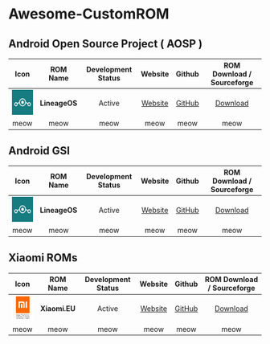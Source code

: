 # Awesome-CustomROM

## Android Open Source Project ( AOSP )

|                          Icon                          |   ROM Name    | Development Status |              Website              |                 Github                 |         ROM Download / Sourceforge          |
| :----------------------------------------------------: | :-----------: | :----------------: | :-------------------------------: | :------------------------------------: | :-----------------------------------------: |
| <img src="Icons/lineageos.png" width="50" height="50"> | **LineageOS** |       Active       | [Website](https://lineageos.org/) | [GitHub](https://github.com/LineageOS) | [Download](https://download.lineageos.org/) |
|                          meow                          |     meow      |        meow        |               meow                |                  meow                  |                    meow                     |

## Android GSI

|                          Icon                          |   ROM Name    | Development Status |              Website              |                 Github                 |         ROM Download / Sourceforge          |
| :----------------------------------------------------: | :-----------: | :----------------: | :-------------------------------: | :------------------------------------: | :-----------------------------------------: |
| <img src="Icons/lineageos.png" width="50" height="50"> | **LineageOS** |       Active       | [Website](https://lineageos.org/) | [GitHub](https://github.com/LineageOS) | [Download](https://download.lineageos.org/) |
|                          meow                          |     meow      |        meow        |               meow                |                  meow                  |                    meow                     |

## Xiaomi ROMs

|                         Icon                          |   ROM Name    | Development Status |            Website            |                Github                 |       ROM Download / Sourceforge        |
| :---------------------------------------------------: | :-----------: | :----------------: | :---------------------------: | :-----------------------------------: | :-------------------------------------: |
| <img src="Icons/xiaomieu.png" width="50" height="50"> | **Xiaomi.EU** |       Active       | [Website](https://xiaomi.eu/) | [GitHub](https://github.com/xiaomieu) | [Download](https://download.xiaomi.eu/) |
|                         meow                          |     meow      |        meow        |             meow              |                 meow                  |                  meow                   |
